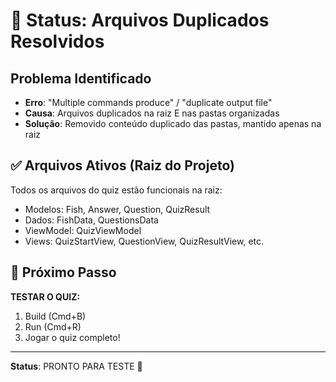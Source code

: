 # 🔧 Status: Arquivos Duplicados Resolvidos

## Problema Identificado
- **Erro**: "Multiple commands produce" / "duplicate output file"  
- **Causa**: Arquivos duplicados na raiz E nas pastas organizadas
- **Solução**: Removido conteúdo duplicado das pastas, mantido apenas na raiz

## ✅ Arquivos Ativos (Raiz do Projeto)
Todos os arquivos do quiz estão funcionais na raiz:
- Modelos: Fish, Answer, Question, QuizResult
- Dados: FishData, QuestionsData  
- ViewModel: QuizViewModel
- Views: QuizStartView, QuestionView, QuizResultView, etc.

## 🎯 Próximo Passo
**TESTAR O QUIZ:**
1. Build (Cmd+B) 
2. Run (Cmd+R)
3. Jogar o quiz completo!

---
**Status**: PRONTO PARA TESTE 🚀

